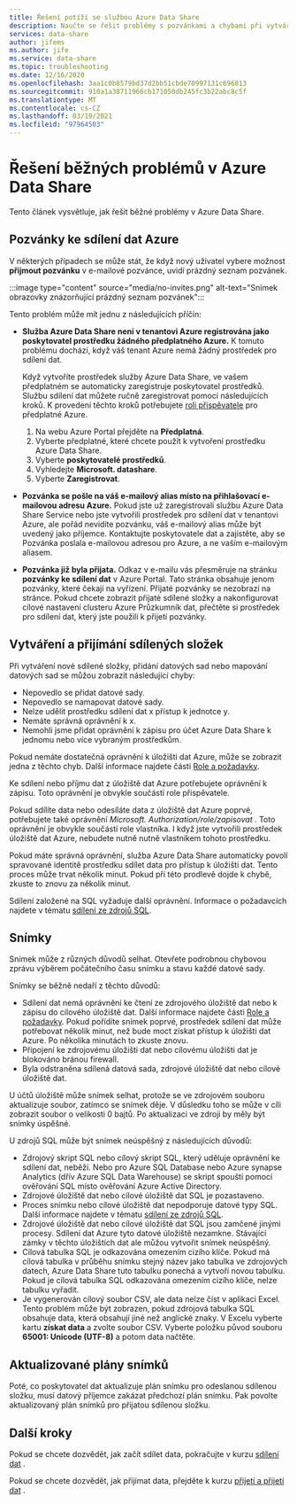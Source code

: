 ```yaml
---
title: Řešení potíží se službou Azure Data Share
description: Naučte se řešit problémy s pozvánkami a chybami při vytváření nebo přijímání sdílených dat v Azure Data Share.
services: data-share
author: jifems
ms.author: jife
ms.service: data-share
ms.topic: troubleshooting
ms.date: 12/16/2020
ms.openlocfilehash: 3aa1c0b8579bd37d2bb51cbde70997131c696813
ms.sourcegitcommit: 910a1a38711966cb171050db245fc3b22abc8c5f
ms.translationtype: MT
ms.contentlocale: cs-CZ
ms.lasthandoff: 03/19/2021
ms.locfileid: "97964503"
---
```

# <a name="troubleshoot-common-problems-in-azure-data-share"></a>Řešení běžných problémů v Azure Data Share 

Tento článek vysvětluje, jak řešit běžné problémy v Azure Data Share. 

## <a name="azure-data-share-invitations"></a>Pozvánky ke sdílení dat Azure 

V některých případech se může stát, že když nový uživatel vybere možnost **přijmout pozvánku** v e-mailové pozvánce, uvidí prázdný seznam pozvánek. 

:::image type="content" source="media/no-invites.png" alt-text="Snímek obrazovky znázorňující prázdný seznam pozvánek":::

Tento problém může mít jednu z následujících příčin:

* **Služba Azure Data Share není v tenantovi Azure registrována jako poskytovatel prostředku žádného předplatného Azure.** K tomuto problému dochází, když váš tenant Azure nemá žádný prostředek pro sdílení dat. 

    Když vytvoříte prostředek služby Azure Data Share, ve vašem předplatném se automaticky zaregistruje poskytovatel prostředků. Službu sdílení dat můžete ručně zaregistrovat pomocí následujících kroků. K provedení těchto kroků potřebujete [roli přispěvatele](../role-based-access-control/built-in-roles.md#contributor) pro předplatné Azure. 

    1. Na webu Azure Portal přejděte na **Předplatná**.
    1. Vyberte předplatné, které chcete použít k vytvoření prostředku Azure Data Share.
    1. Vyberte **poskytovatelé prostředků**.
    1. Vyhledejte **Microsoft. datashare**.
    1. Vyberte **Zaregistrovat**.

* **Pozvánka se pošle na váš e-mailový alias místo na přihlašovací e-mailovou adresu Azure.** Pokud jste už zaregistrovali službu Azure Data Share Service nebo jste vytvořili prostředek pro sdílení dat v tenantovi Azure, ale pořád nevidíte pozvánku, váš e-mailový alias může být uvedený jako příjemce. Kontaktujte poskytovatele dat a zajistěte, aby se Pozvánka poslala e-mailovou adresou pro Azure, a ne vaším e-mailovým aliasem.

* **Pozvánka již byla přijata.** Odkaz v e-mailu vás přesměruje na stránku **pozvánky ke sdílení dat** v Azure Portal. Tato stránka obsahuje jenom pozvánky, které čekají na vyřízení. Přijaté pozvánky se nezobrazí na stránce. Pokud chcete zobrazit přijaté sdílené složky a nakonfigurovat cílové nastavení clusteru Azure Průzkumník dat, přečtěte si prostředek pro sdílení dat, který jste použili k přijetí pozvánky.

## <a name="creating-and-receiving-shares"></a>Vytváření a přijímání sdílených složek

Při vytváření nové sdílené složky, přidání datových sad nebo mapování datových sad se můžou zobrazit následující chyby:

* Nepovedlo se přidat datové sady.
* Nepovedlo se namapovat datové sady.
* Nelze udělit prostředku sdílení dat x přístup k jednotce y.
* Nemáte správná oprávnění k x.
* Nemohli jsme přidat oprávnění k zápisu pro účet Azure Data Share k jednomu nebo více vybraným prostředkům.

Pokud nemáte dostatečná oprávnění k úložišti dat Azure, může se zobrazit jedna z těchto chyb. Další informace najdete části [Role a požadavky](concepts-roles-permissions.md). 

Ke sdílení nebo příjmu dat z úložiště dat Azure potřebujete oprávnění k zápisu. Toto oprávnění je obvykle součástí role přispěvatele. 

Pokud sdílíte data nebo odesíláte data z úložiště dat Azure poprvé, potřebujete také oprávnění *Microsoft. Authorization/role/zapisovat* . Toto oprávnění je obvykle součástí role vlastníka. I když jste vytvořili prostředek úložiště dat Azure, nebudete nutně nutně vlastníkem tohoto prostředku. 

Pokud máte správná oprávnění, služba Azure Data Share automaticky povolí spravované identitě prostředku sdílet data pro přístup k úložišti dat. Tento proces může trvat několik minut. Pokud při této prodlevě dojde k chybě, zkuste to znovu za několik minut.

Sdílení založené na SQL vyžaduje další oprávnění. Informace o požadavcích najdete v tématu [sdílení ze zdrojů SQL](how-to-share-from-sql.md).

## <a name="snapshots"></a>Snímky
Snímek může z různých důvodů selhat. Otevřete podrobnou chybovou zprávu výběrem počátečního času snímku a stavu každé datové sady. 

Snímky se běžně nedaří z těchto důvodů:

* Sdílení dat nemá oprávnění ke čtení ze zdrojového úložiště dat nebo k zápisu do cílového úložiště dat. Další informace najdete části [Role a požadavky](concepts-roles-permissions.md). Pokud pořídíte snímek poprvé, prostředek sdílení dat může potřebovat několik minut, než bude moct získat přístup k úložišti dat Azure. Po několika minutách to zkuste znovu.
* Připojení ke zdrojovému úložišti dat nebo cílovému úložišti dat je blokováno bránou firewall.
* Byla odstraněna sdílená datová sada, zdrojové úložiště dat nebo cílové úložiště dat.

U účtů úložiště může snímek selhat, protože se ve zdrojovém souboru aktualizuje soubor, zatímco se snímek děje. V důsledku toho se může v cíli zobrazit soubor o velikosti 0 bajtů. Po aktualizaci ve zdroji by měly být snímky úspěšné.

U zdrojů SQL může být snímek neúspěšný z následujících důvodů:

* Zdrojový skript SQL nebo cílový skript SQL, který uděluje oprávnění ke sdílení dat, neběží. Nebo pro Azure SQL Database nebo Azure synapse Analytics (dřív Azure SQL Data Warehouse) se skript spouští pomocí ověřování SQL místo ověřování Azure Active Directory.  
* Zdrojové úložiště dat nebo cílové úložiště dat SQL je pozastaveno.
* Proces snímku nebo cílové úložiště dat nepodporuje datové typy SQL. Další informace najdete v tématu [sdílení ze zdrojů SQL](how-to-share-from-sql.md#supported-data-types).
* Zdrojové úložiště dat nebo cílové úložiště dat SQL jsou zamčené jinými procesy. Sdílení dat Azure tyto datové úložiště nezamkne. Stávající zámky v těchto úložištích dat ale můžou vytvořit snímek neúspěšný.
* Cílová tabulka SQL je odkazována omezením cizího klíče. Pokud má cílová tabulka v průběhu snímku stejný název jako tabulka ve zdrojových datech, Azure Data Share tuto tabulku ponechá a vytvoří novou tabulku. Pokud je cílová tabulka SQL odkazována omezením cizího klíče, nelze tabulku vyřadit.
* Je vygenerován cílový soubor CSV, ale data nelze číst v aplikaci Excel. Tento problém může být zobrazen, pokud zdrojová tabulka SQL obsahuje data, která obsahují jiné než anglické znaky. V Excelu vyberte kartu **získat data** a zvolte soubor CSV. Vyberte položku původ souboru **65001: Unicode (UTF-8)** a potom data načtěte.

## <a name="updated-snapshot-schedules"></a>Aktualizované plány snímků
Poté, co poskytovatel dat aktualizuje plán snímku pro odeslanou sdílenou složku, musí datový příjemce zakázat předchozí plán snímku. Pak povolte aktualizovaný plán snímků pro přijatou sdílenou složku. 

## <a name="next-steps"></a>Další kroky

Pokud se chcete dozvědět, jak začít sdílet data, pokračujte v kurzu [sdílení dat](share-your-data.md) . 

Pokud se chcete dozvědět, jak přijímat data, přejděte k kurzu [přijetí a přijetí dat](subscribe-to-data-share.md) .